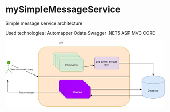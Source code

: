 # mySimpleMessageService
Simple message service architecture

Used technologies:
Automapper
Odata
Swagger
.NET5
ASP MVC CORE

![alt text](https://github.com/mprzybylek/mySimpleMessageService/blob/main/Images/Architecture.jpg)

